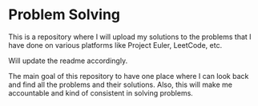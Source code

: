 # Problem Solving

This is a repository where I will upload my solutions to the problems that I have done on various platforms like Project Euler,
LeetCode, etc.

Will update the readme accordingly.

The main goal of this repository to have one place where I can look back and find all the problems and their solutions.
Also, this will make me accountable and kind of consistent in solving problems.
